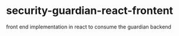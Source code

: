 # security-guardian-react-frontent
front end implementation in react to consume the guardian backend

